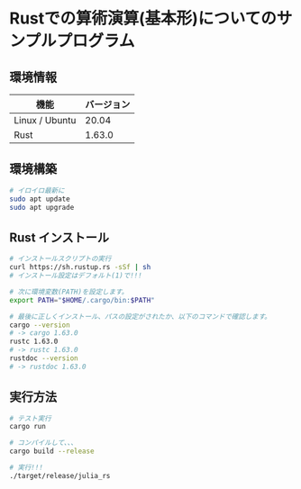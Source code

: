 # Rustでの算術演算(基本形)についてのサンプルプログラム

## 環境情報

| 機能 | バージョン |
| ---- | ---- |
| Linux / Ubuntu| 20.04 |
| Rust | 1.63.0 |

## 環境構築

```bash
# イロイロ最新に
sudo apt update
sudo apt upgrade
```

## Rust インストール

```bash
# インストールスクリプトの実行
curl https://sh.rustup.rs -sSf | sh
# インストール設定はデフォルト(1)で!!!

# 次に環境変数(PATH)を設定します。
export PATH="$HOME/.cargo/bin:$PATH"

# 最後に正しくインストール、パスの設定がされたか、以下のコマンドで確認します。
cargo --version
# -> cargo 1.63.0
rustc 1.63.0
# -> rustc 1.63.0
rustdoc --version
# -> rustdoc 1.63.0
```

## 実行方法

```bash
# テスト実行
cargo run

# コンパイルして、、、
cargo build --release

# 実行!!!
./target/release/julia_rs
```

